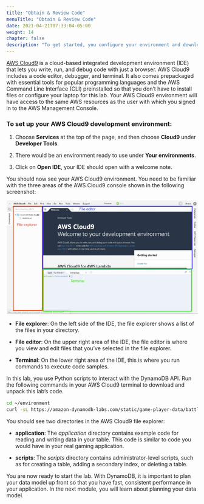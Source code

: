 ```yaml
---
title: "Obtain & Review Code"
menuTitle: "Obtain & Review Code"
date: 2021-04-21T07:33:04-05:00
weight: 14
chapter: false
description: "To get started, you configure your environment and download code that you use during the lab."
---
```



[AWS Cloud9](https://aws.amazon.com/cloud9/) is a cloud-based integrated development environment (IDE) that lets you write, run, and debug code with just a browser. AWS Cloud9 includes a code editor, debugger, and terminal. It also comes prepackaged with essential tools for popular programming languages and the AWS Command Line Interface (CLI) preinstalled so that you don’t have to install files or configure your laptop for this lab. Your AWS Cloud9 environment will have access to the same AWS resources as the user with which you signed in to the AWS Management Console.

### To set up your AWS Cloud9 development environment:

1. Choose **Services** at the top of the page, and then choose **Cloud9** under **Developer Tools**.
   
2. There would be an environment ready to use under **Your environments**.

3. Click on **Open IDE**, your IDE should open with a welcome note.

You should now see your AWS Cloud9 environment. You need to be familiar with the three areas of the AWS Cloud9 console shown in the following screenshot:

![Cloud9 Environment](/static/images/game-player-data/setup/cloud9-environment.png)

- **File explorer**: On the left side of the IDE, the file explorer shows a list of the files in your directory.
  
- **File editor**: On the upper right area of the IDE, the file editor is where you view and edit files that you’ve selected in the file explorer.
  
- **Terminal**: On the lower right area of the IDE, this is where you run commands to execute code samples.



In this lab, you use Python scripts to interact with the DynamoDB API. Run the following commands in your AWS Cloud9 terminal to download and unpack this lab’s code.

```bash
cd ~/environment
curl -sL https://amazon-dynamodb-labs.com/static/game-player-data/battle-royale.zip | unzip -oq
```

You should see two directories in the AWS Cloud9 file explorer:

- **application**: The _application_ directory contains example code for reading and writing data in your table. This code is similar to code you would have in your real gaming application.

- **scripts**: The _scripts_ directory contains administrator-level scripts, such as for creating a table, adding a secondary index, or deleting a table.


You are now ready to start the lab. With DynamoDB, it is important to plan your data model up front so that you have fast, consistent performance in your application. In the next module, you will learn about planning your data model.
